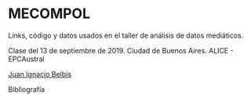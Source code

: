 # MECOMPOL
Links, código y datos usados en el taller de análisis de datos mediáticos.

Clase del 13 de septiembre de 2019. Ciudad de Buenos Aires. ALICE - EPCAustral

[Juan Ignacio Belbis](twitter.com/juanibelbis)

Bibliografía
